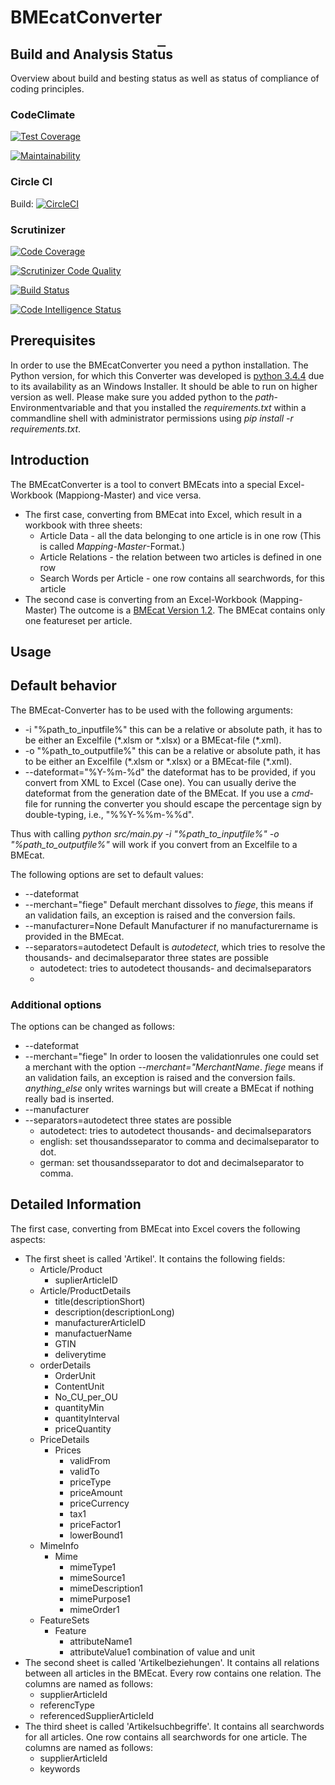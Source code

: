 # BMEcatConverter

## Build and Analysis Stat<span style="text-decoration: overline;">u</span>s
Overview about build and besting status as well as status of compliance of coding principles.

### CodeClimate

[![Test Coverage](https://api.codeclimate.com/v1/badges/c292f2fef2bebec76323/test_coverage)](https://codeclimate.com/repos/59d3e32587947702910006a6/test_coverage)

[![Maintainability](https://api.codeclimate.com/v1/badges/c292f2fef2bebec76323/maintainability)](https://codeclimate.com/repos/59d3e32587947702910006a6/maintainability)


### Circle CI

Build: [![CircleCI](https://circleci.com/gh/HenrikPilz/BMEcatConverter.svg?style=svg&circle-token=84c7ca4ac6fed76f1a113efb0fa4ddea1db3a7b2)](https://circleci.com/gh/HenrikPilz/BMEcatConverter)

### Scrutinizer

[![Code Coverage](https://scrutinizer-ci.com/b/contorion/bmecatconverter/badges/coverage.png?b=master&s=0d1533b61f1242d1681844224c30360bd22bb2c4)](https://scrutinizer-ci.com/b/contorion/bmecatconverter/?branch=master)

[![Scrutinizer Code Quality](https://scrutinizer-ci.com/b/contorion/bmecatconverter/badges/quality-score.png?b=master&s=753fffe485486cf8661110b5289091f523e2c6fe)](https://scrutinizer-ci.com/b/contorion/bmecatconverter/?branch=master)

[![Build Status](https://scrutinizer-ci.com/b/contorion/bmecatconverter/badges/build.png?b=master&s=1ee396307d71cf85d657e3b0e30e75bc240b584f)](https://scrutinizer-ci.com/b/contorion/bmecatconverter/build-status/master)

[![Code Intelligence Status](https://scrutinizer-ci.com/b/contorion/bmecatconverter/badges/code-intelligence.svg?b=master&s=d11f2a9888d211bf8ea23e04fe83535672386a58)](https://scrutinizer-ci.com/code-intelligence)

## Prerequisites
In order to use the BMEcatConverter you need a python installation. The Python version, for which this Converter was developed is [python 3.4.4](https://www.python.org/ftp/python/3.4.4/python-3.4.4.amd64.msi) due to its availability as an Windows Installer.
It should be able to run on higher version as well.
Please make sure you added python to the _path_-Environmentvariable and that you installed the _*requirements.txt*_ within a commandline shell with administrator permissions using _*pip install -r requirements.txt*_.

## Introduction
The BMEcatConverter is a tool to convert BMEcats into a special Excel-Workbook (Mappiong-Master) and vice versa.

*	The first case, converting from BMEcat into Excel, which result in a workbook with three sheets:
	-	Article Data - all the data belonging to one article is in one row (This is called _Mapping-Master_-Format.)
	-	Article Relations - the relation between two articles is defined in one row
	-	Search Words per Article - one row contains all searchwords, for this article
*	The second case is converting from an Excel-Workbook \(Mapping-Master\)
	The outcome is a [BMEcat Version 1.2](https://www.bme.de/fileadmin/content/Initativen/BMEcat/Download_BMEcat_1.2/BMEcatV12e.pdf). The BMEcat contains only one featureset per article. 

## Usage
## Default behavior
The BMEcat-Converter has to be used with the following arguments:
*	-i "%path_to_inputfile%"
	this can be a relative or absolute path, it has to be either an Excelfile \(\*.xlsm or \*.xlsx\) or a BMEcat-file \(\*.xml\).
*	-o "%path_to_outputfile%"
	this can be a relative or absolute path, it has to be either an Excelfile \(\*.xlsm or \*.xlsx\) or a BMEcat-file \(\*.xml\).
*	--dateformat="%Y-%m-%d"
	the dateformat has to be provided, if you convert from XML to Excel \(Case one\). You can usually derive the dateformat from the generation date of the BMEcat.	If you use a _*cmd*_-file for running the converter you should escape the percentage sign by double-typing, i.e., "%%Y-%%m-%%d".

Thus with calling _*python src/main.py -i "%path_to_inputfile%" -o "%path_to_outputfile%"*_ will work if you convert from an Excelfile to a BMEcat.

The following options are set to default values:
*	--dateformat
*	--merchant="fiege"
	Default merchant dissolves to _*fiege*_, this means if an validation fails, an exception is raised and the conversion fails.
*	--manufacturer=None
	Default Manufacturer if no manufacturername is provided in the BMEcat.
*	--separators=autodetect
	Default is _*autodetect*_, which tries to resolve the thousands- and decimalseparator
	three states are possible
	-	autodetect:
		tries to autodetect thousands- and decimalseparators
	-	

### Additional options
The options can be changed as follows:
*	--dateformat
*	--merchant="fiege"
	In order to loosen the validationrules one could set a merchant with the option *--merchant="MerchantName*.
	_*fiege*_ means if an validation fails, an exception is raised and the conversion fails.
	_*anything_else*_ only writes warnings but will create a BMEcat if nothing really bad is inserted.
*	--manufacturer
*	--separators=autodetect
	three states are possible
	-	autodetect:
		tries to autodetect thousands- and decimalseparators
	-	english:
		set thousandsseparator to comma and decimalseparator to dot.
	-	german:
		set thousandsseparator to dot and decimalseparator to comma.

## Detailed Information
The first case, converting from BMEcat into Excel covers the following aspects:
*	The first sheet is called 'Artikel'. It contains the following fields:
	-	Article/Product
		-	suplierArticleID
	-	Article/ProductDetails
		-	title(descriptionShort)
		-	description(descriptionLong)
		-	manufacturerArticleID
		-	manufactuerName
		-	GTIN
		-	deliverytime
	-	orderDetails
		-	OrderUnit
		-	ContentUnit
		-	No_CU_per_OU
		-	quantityMin
		-	quantityInterval
		-	priceQuantity
	-	PriceDetails
		-	Prices
			-	validFrom
			-	validTo
			-	priceType
			-	priceAmount
			-	priceCurrency
			-	tax1
			-	priceFactor1
			-	lowerBound1
	-	MimeInfo
		-	Mime
			-	mimeType1
			-	mimeSource1
			-	mimeDescription1
			-	mimePurpose1
			-	mimeOrder1
	-	FeatureSets
		-	Feature
			-	attributeName1
			-	attributeValue1
			combination of value and unit
*	The second sheet is called 'Artikelbeziehungen'. It contains all relations between all articles in the BMEcat. Every row contains one relation.
The columns are named as follows:
	-	supplierArticleId
	-	referencType
	-	referencedSupplierArticleId
*	The third sheet is called 'Artikelsuchbegriffe'. It contains all searchwords for all articles. One row contains all searchwords for one article.
The columns are named as follows:
	-	supplierArticleId
	-	keywords